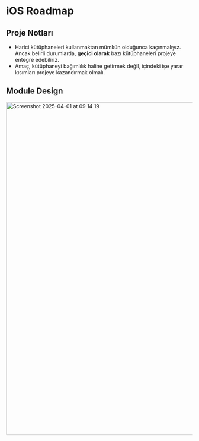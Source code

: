 # iOS Roadmap  

## Proje Notları  

- Harici kütüphaneleri kullanmaktan mümkün olduğunca kaçınmalıyız. Ancak belirli durumlarda, **geçici olarak** bazı kütüphaneleri projeye entegre edebiliriz.  
- Amaç, kütüphaneyi bağımlılık haline getirmek değil, içindeki işe yarar kısımları projeye kazandırmak olmalı.  

## Module Design
<img width="896" alt="Screenshot 2025-04-01 at 09 14 19" src="https://github.com/user-attachments/assets/5cc64197-2297-43a4-9fa3-636c01fd66e1" />
